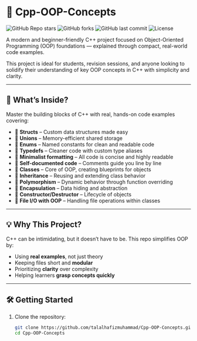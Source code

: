 # 🚀 Cpp-OOP-Concepts

![GitHub Repo stars](https://img.shields.io/github/stars/talalhafizmuhammad/Cpp-OOP-Concepts?style=flat-square)
![GitHub forks](https://img.shields.io/github/forks/talalhafizmuhammad/Cpp-OOP-Concepts?style=flat-square)
![GitHub last commit](https://img.shields.io/github/last-commit/talalhafizmuhammad/Cpp-OOP-Concepts?style=flat-square)
![License](https://img.shields.io/github/license/talalhafizmuhammad/Cpp-OOP-Concepts?style=flat-square)


A modern and beginner-friendly C++ project focused on Object-Oriented Programming (OOP) foundations — explained through compact, real-world code examples.

This project is ideal for students, revision sessions, and anyone looking to solidify their understanding of key OOP concepts in C++ with simplicity and clarity.

---

## 📘 What’s Inside?

Master the building blocks of C++ with real, hands-on code examples covering:

- 🔹 **Structs** – Custom data structures made easy  
- 🔹 **Unions** – Memory-efficient shared storage  
- 🔹 **Enums** – Named constants for clean and readable code  
- 🔹 **Typedefs** – Cleaner code with custom type aliases  
- 🔹 **Minimalist formatting** – All code is concise and highly readable  
- 🔹 **Self-documented code** – Comments guide you line by line
- 🔹 **Classes** – Core of OOP, creating blueprints for objects  
- 🔹 **Inheritance** – Reusing and extending class behavior  
- 🔹 **Polymorphism** – Dynamic behavior through function overriding  
- 🔹 **Encapsulation** – Data hiding and abstraction  
- 🔹 **Constructor/Destructor** – Lifecycle of objects  
- 🔹 **File I/O with OOP** – Handling file operations within classes


---

## 💡 Why This Project?

C++ can be intimidating, but it doesn’t have to be. This repo simplifies OOP by:

- Using **real examples**, not just theory  
- Keeping files short and **modular**  
- Prioritizing **clarity** over complexity  
- Helping learners **grasp concepts quickly**

---

## 🛠 Getting Started

1. Clone the repository:
   ```bash
   git clone https://github.com/talalhafizmuhammad/Cpp-OOP-Concepts.git
   cd Cpp-OOP-Concepts
